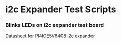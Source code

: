 # i2c Expander Test Scripts

### Blinks LEDs on i2c expander test board

[Datasheet for PI4IOE5V6408 i2c expander](https://www.diodes.com/assets/Datasheets/PI4IOE5V6408.pdf)
